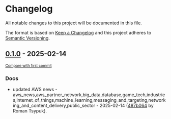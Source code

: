 # Changelog

All notable changes to this project will be documented in this file.

The format is based on [Keep a Changelog](http://keepachangelog.com/en/1.0.0/)
and this project adheres to [Semantic Versioning](http://semver.org/spec/v2.0.0.html).

<!-- insertion marker -->
## [0.1.0](https://github.com/tsypuk/aws-news/releases/tag/ver-2025-02-140.1.0) - 2025-02-14

<small>[Compare with first commit](https://github.com/tsypuk/aws-news/compare/257a80a95158f436cf6ca406bcf39828a84ff2e1...ver-2025-02-14)</small>

### Docs

- updated AWS news - aws_news,aws_partner_network,big_data,database,game_tech,industries,internet_of_things,machine_learning,messaging_and_targeting,networking_and_content_delivery,public_sector - 2025-02-14 ([487b064](https://github.com/tsypuk/aws-news/commit/487b06461f151dfd7372dd1521f56e446cf389cd) by Roman Tsypuk).


